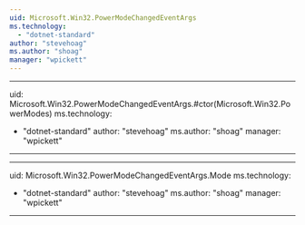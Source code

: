 ```yaml
---
uid: Microsoft.Win32.PowerModeChangedEventArgs
ms.technology: 
  - "dotnet-standard"
author: "stevehoag"
ms.author: "shoag"
manager: "wpickett"
---
```


---
uid: Microsoft.Win32.PowerModeChangedEventArgs.#ctor(Microsoft.Win32.PowerModes)
ms.technology: 
  - "dotnet-standard"
author: "stevehoag"
ms.author: "shoag"
manager: "wpickett"
---

---
uid: Microsoft.Win32.PowerModeChangedEventArgs.Mode
ms.technology: 
  - "dotnet-standard"
author: "stevehoag"
ms.author: "shoag"
manager: "wpickett"
---
